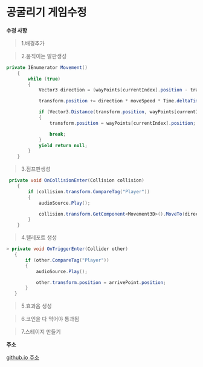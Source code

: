 공굴리기 게임수정
===============

**수정 사항**

> 1.배경추가

> 2.움직이는 발판생성
```C#
private IEnumerator Movement()
    {
        while (true)
        {
            Vector3 direction = (wayPoints[currentIndex].position - transform.position).normalized;

            transform.position += direction * moveSpeed * Time.deltaTime;

            if (Vector3.Distance(transform.position, wayPoints[currentIndex].position) < 0.1f)
            {
                transform.position = wayPoints[currentIndex].position;

                break;
            }
            yield return null;
        }
    }
```
> 3.점프판생성
```C#
 private void OnCollisionEnter(Collision collision)
    {
        if (collision.transform.CompareTag("Player"))
        {
            audioSource.Play();

            collision.transform.GetComponent<Movement3D>().MoveTo(direction, accelForce);
        }
    }
```
> 4.텔레포트 생성
 ```C#
> private void OnTriggerEnter(Collider other)
    {
        if (other.CompareTag("Player"))
        {
            audioSource.Play();

            other.transform.position = arrivePoint.position;
        }
    }
   ```

> 5.효과음 생성

> 6.코인을 다 먹어야 통과됨

> 7.스테이지 만들기

**주소**

[github.io 주소](https://jihyeonan.github.io/game/1101/index.html)
